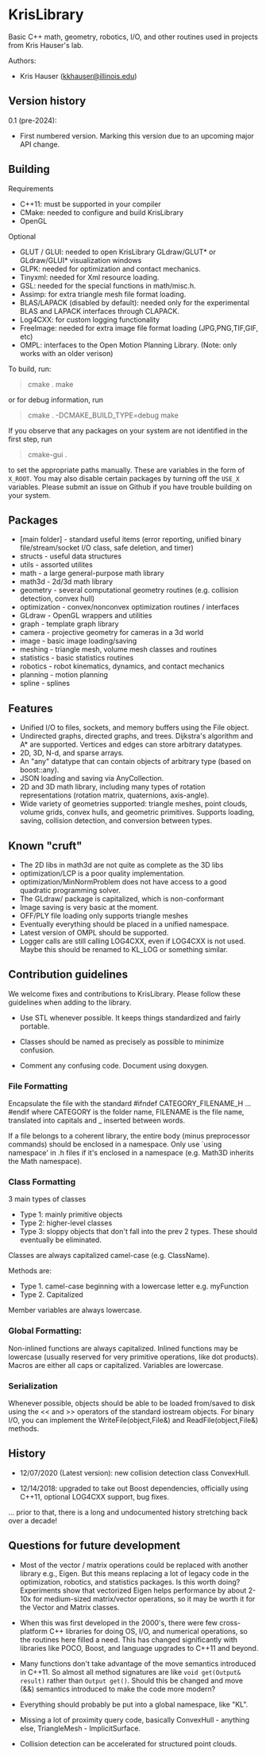 # KrisLibrary

Basic C++ math, geometry, robotics, I/O, and other routines used in projects
from Kris Hauser's lab. 

Authors:
- Kris Hauser (kkhauser@illinois.edu)

## Version history

0.1 (pre-2024):
- First numbered version. Marking this version due to an upcoming major API change.


## Building

Requirements
- C++11: must be supported in your compiler
- CMake: needed to configure and build KrisLibrary
- OpenGL

Optional
- GLUT / GLUI: needed to open KrisLibrary GLdraw/GLUT* or GLdraw/GLUI* visualization windows
- GLPK: needed for optimization and contact mechanics.  
- Tinyxml: needed for Xml resource loading.  
- GSL: needed for the special functions in math/misc.h.
- Assimp: for extra triangle mesh file format loading.
- BLAS/LAPACK (disabled by default): needed only for the experimental
  BLAS and LAPACK interfaces through CLAPACK.  
- Log4CXX: for custom logging functionality
- FreeImage: needed for extra image file format loading (JPG,PNG,TIF,GIF, etc)
- OMPL: interfaces to the Open Motion Planning Library. (Note: only works with an older verison)

To build, run:

> cmake . 
> make

or for debug information, run

> cmake . -DCMAKE_BUILD_TYPE=debug
> make

If you observe that any packages on your system are not identified in the first step, run

> cmake-gui .

to set the appropriate paths manually.  These are variables in the form of `X_ROOT`.  You may also
disable certain packages by turning off the `USE_X` variables.  Please submit an issue on Github
if you have trouble building on your system.


## Packages

  * [main folder] - standard useful items (error reporting, unified binary file/stream/socket I/O class, safe deletion, and timer)
  * structs - useful data structures
  * utils - assorted utilites 
  * math - a large general-purpose math library
  * math3d - 2d/3d math library
  * geometry - several computational geometry routines (e.g. collision detection, convex hull)
  * optimization - convex/nonconvex optimization routines / interfaces
  * GLdraw - OpenGL wrappers and utilities
  * graph - template graph library
  * camera - projective geometry for cameras in a 3d world
  * image - basic image loading/saving
  * meshing - triangle mesh, volume mesh classes and routines
  * statistics - basic statistics routines
  * robotics - robot kinematics, dynamics, and contact mechanics
  * planning - motion planning
  * spline - splines

## Features

- Unified I/O to files, sockets, and memory buffers using the File object.
- Undirected graphs, directed graphs, and trees.  Dijkstra's algorithm and A* are supported.  Vertices and edges can store arbitrary datatypes.
- 2D, 3D, N-d, and sparse arrays.
- An "any" datatype that can contain objects of arbitrary type (based on boost::any).
- JSON loading and saving via AnyCollection.
- 2D and 3D math library, including many types of rotation representations (rotation matrix, quaternions, axis-angle).
- Wide variety of geometries supported: triangle meshes, point clouds, volume grids, convex hulls, and geometric primitives.  Supports loading, saving, collision detection, and conversion between types.

## Known "cruft"

* The 2D libs in math3d are not quite as complete as the 3D libs
* optimization/LCP is a poor quality implementation.
* optimization/MinNormProblem does not have access to a good quadratic
  programming solver.
* The GLdraw/ package is capitalized, which is non-conformant
* Image saving is very basic at the moment.
* OFF/PLY file loading only supports triangle meshes
* Eventually everything should be placed in a unified namespace.
* Latest version of OMPL should be supported.
* Logger calls are still calling LOG4CXX, even if LOG4CXX is not used.  Maybe this should be renamed to KL_LOG or something similar.

## Contribution guidelines

We welcome fixes and contributions to KrisLibrary.  Please follow these
guidelines when adding to the library.

- Use STL whenever possible.  It keeps things standardized and fairly portable.

- Classes should be named as precisely as possible to minimize confusion.

- Comment any confusing code.  Document using doxygen.  


### File Formatting

Encapsulate the file with the standard #ifndef CATEGORY_FILENAME_H ... #endif
where CATEGORY is the folder name, FILENAME is the file name, translated into
capitals and _ inserted between words.

If a file belongs to a coherent library, the entire body (minus preprocessor
commands) should be enclosed in a namespace.  Only use `using namespace'
in .h files if it's enclosed in a namespace (e.g. Math3D inherits the
Math namespace).

### Class Formatting

3 main types of classes

* Type 1: mainly primitive objects
* Type 2: higher-level classes
* Type 3: sloppy objects that don't fall into the prev 2 types.  These should eventually be eliminated.

Classes are always capitalized camel-case (e.g. ClassName).

Methods are:
* Type 1. camel-case beginning with a lowercase letter e.g. myFunction
* Type 2. Capitalized

Member variables are always lowercase.

### Global Formatting:

Non-inlined functions are always capitalized.  Inlined functions may be
lowercase (usually reserved for very primitive operations, like dot products).
Macros are either all caps or capitalized.
Variables are lowercase.


### Serialization

Whenever possible, objects should be able to be loaded from/saved to disk
using the << and >> operators of the standard iostream objects.  For
binary I/O, you can implement the WriteFile(object,File&) and
ReadFile(object,File&) methods.


## History

* 12/07/2020 (Latest version): new collision detection class ConvexHull.

* 12/14/2018: upgraded to take out Boost dependencies, officially using C++11, optional LOG4CXX support, bug fixes.

... prior to that, there is a long and undocumented history stretching back over a decade!


## Questions for future development

- Most of the vector / matrix operations could be replaced with another library e.g., Eigen.  But this means replacing a lot of 
  legacy code in the optimization, robotics, and statistics packages. Is this worth doing?  Experiments show that vectorized Eigen 
  helps performance by about 2-10x for medium-sized matrix/vector operations, so it may be worth it for the Vector and Matrix classes.

- When this was first developed in the 2000's, there were few cross-platform C++ libraries for doing OS, I/O, and numerical
  operations, so the routines here filled a need.  This has changed significantly with libraries like POCO, Boost, and language 
  upgrades to C++11 and beyond.

- Many functions don't take advantage of the move semantics introduced in C++11.  So almost all method signatures are like
  `void get(Output& result)` rather than `Output get()`.  Should this be changed and move (&&) semantics introduced to make 
  the code more modern?

- Everything should probably be put into a global namespace, like "KL".

- Missing a lot of proximity query code, basically ConvexHull - anything else, TriangleMesh - ImplicitSurface.

- Collision detection can be accelerated for structured point clouds.